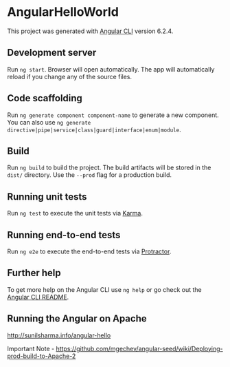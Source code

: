 # AngularHelloWorld

This project was generated with [Angular CLI](https://github.com/angular/angular-cli) version 6.2.4.

## Development server

Run `ng start`. Browser will open automatically. The app will automatically reload if you change any of the source files.

## Code scaffolding

Run `ng generate component component-name` to generate a new component. You can also use `ng generate directive|pipe|service|class|guard|interface|enum|module`.

## Build

Run `ng build` to build the project. The build artifacts will be stored in the `dist/` directory. Use the `--prod` flag for a production build.

## Running unit tests

Run `ng test` to execute the unit tests via [Karma](https://karma-runner.github.io).

## Running end-to-end tests

Run `ng e2e` to execute the end-to-end tests via [Protractor](http://www.protractortest.org/).

## Further help

To get more help on the Angular CLI use `ng help` or go check out the [Angular CLI README](https://github.com/angular/angular-cli/blob/master/README.md).

## Running the Angular on Apache

http://sunilsharma.info/angular-hello

Important Note - https://github.com/mgechev/angular-seed/wiki/Deploying-prod-build-to-Apache-2
